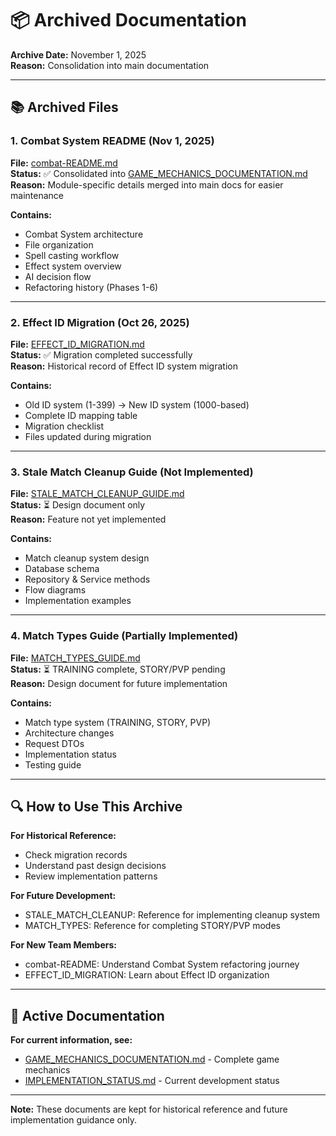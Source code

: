 # 📦 Archived Documentation

**Archive Date:** November 1, 2025  
**Reason:** Consolidation into main documentation

---

## 📚 Archived Files

### **1. Combat System README** (Nov 1, 2025)

**File:** [combat-README.md](combat-README.md)  
**Status:** ✅ Consolidated into [GAME_MECHANICS_DOCUMENTATION.md](../../GAME_MECHANICS_DOCUMENTATION.md)  
**Reason:** Module-specific details merged into main docs for easier maintenance

**Contains:**

-  Combat System architecture
-  File organization
-  Spell casting workflow
-  Effect system overview
-  AI decision flow
-  Refactoring history (Phases 1-6)

---

### **2. Effect ID Migration** (Oct 26, 2025)

**File:** [EFFECT_ID_MIGRATION.md](EFFECT_ID_MIGRATION.md)  
**Status:** ✅ Migration completed successfully  
**Reason:** Historical record of Effect ID system migration

**Contains:**

-  Old ID system (1-399) → New ID system (1000-based)
-  Complete ID mapping table
-  Migration checklist
-  Files updated during migration

---

### **3. Stale Match Cleanup Guide** (Not Implemented)

**File:** [STALE_MATCH_CLEANUP_GUIDE.md](STALE_MATCH_CLEANUP_GUIDE.md)  
**Status:** ⏳ Design document only  
**Reason:** Feature not yet implemented

**Contains:**

-  Match cleanup system design
-  Database schema
-  Repository & Service methods
-  Flow diagrams
-  Implementation examples

---

### **4. Match Types Guide** (Partially Implemented)

**File:** [MATCH_TYPES_GUIDE.md](MATCH_TYPES_GUIDE.md)  
**Status:** ⏳ TRAINING complete, STORY/PVP pending  
**Reason:** Design document for future implementation

**Contains:**

-  Match type system (TRAINING, STORY, PVP)
-  Architecture changes
-  Request DTOs
-  Implementation status
-  Testing guide

---

## 🔍 How to Use This Archive

**For Historical Reference:**

-  Check migration records
-  Understand past design decisions
-  Review implementation patterns

**For Future Development:**

-  STALE_MATCH_CLEANUP: Reference for implementing cleanup system
-  MATCH_TYPES: Reference for completing STORY/PVP modes

**For New Team Members:**

-  combat-README: Understand Combat System refactoring journey
-  EFFECT_ID_MIGRATION: Learn about Effect ID organization

---

## 📖 Active Documentation

**For current information, see:**

-  [GAME_MECHANICS_DOCUMENTATION.md](../../GAME_MECHANICS_DOCUMENTATION.md) - Complete game mechanics
-  [IMPLEMENTATION_STATUS.md](../../IMPLEMENTATION_STATUS.md) - Current development status

---

**Note:** These documents are kept for historical reference and future implementation guidance only.
